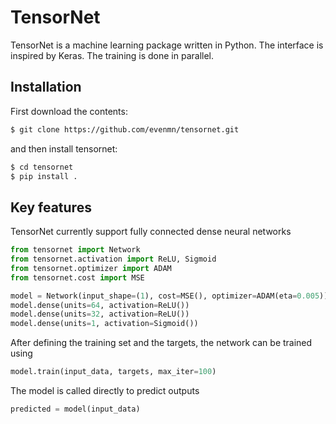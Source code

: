 # TensorNet
TensorNet is a machine learning package written in Python. The interface is inspired by Keras. The training is done in parallel.

## Installation
First download the contents:
``` bash
$ git clone https://github.com/evenmn/tensornet.git
```
and then install tensornet:
``` bash
$ cd tensornet
$ pip install .
```

## Key features
TensorNet currently support fully connected dense neural networks
``` python
from tensornet import Network
from tensornet.activation import ReLU, Sigmoid
from tensornet.optimizer import ADAM
from tensornet.cost import MSE

model = Network(input_shape=(1), cost=MSE(), optimizer=ADAM(eta=0.005)) 
model.dense(units=64, activation=ReLU())
model.dense(units=32, activation=ReLU())
model.dense(units=1, activation=Sigmoid())
```

After defining the training set and the targets, the network can be trained using
``` python
model.train(input_data, targets, max_iter=100)
```

The model is called directly to predict outputs
``` python
predicted = model(input_data)
```


